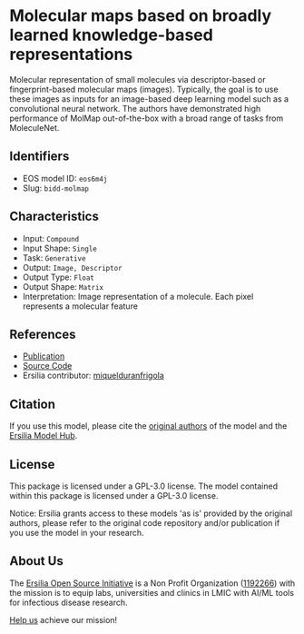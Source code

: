 # Molecular maps based on broadly learned knowledge-based representations

Molecular representation of small molecules via descriptor-based or fingerprint-based molecular maps (images). Typically, the goal is to use these images as inputs for an image-based deep learning model such as a convolutional neural network. The authors have demonstrated high performance of MolMap out-of-the-box with a broad range of tasks from MoleculeNet.

## Identifiers

* EOS model ID: `eos6m4j`
* Slug: `bidd-molmap`

## Characteristics

* Input: `Compound`
* Input Shape: `Single`
* Task: `Generative`
* Output: `Image, Descriptor`
* Output Type: `Float`
* Output Shape: `Matrix`
* Interpretation: Image representation of a molecule. Each pixel represents a molecular feature

## References

* [Publication](https://www.nature.com/articles/s42256-021-00301-6)
* [Source Code](https://github.com/shenwanxiang/bidd-molmap)
* Ersilia contributor: [miquelduranfrigola](https://github.com/miquelduranfrigola)

## Citation

If you use this model, please cite the [original authors](https://www.nature.com/articles/s42256-021-00301-6) of the model and the [Ersilia Model Hub](https://github.com/ersilia-os/ersilia/blob/master/CITATION.cff).

## License

This package is licensed under a GPL-3.0 license. The model contained within this package is licensed under a GPL-3.0 license.

Notice: Ersilia grants access to these models 'as is' provided by the original authors, please refer to the original code repository and/or publication if you use the model in your research.

## About Us

The [Ersilia Open Source Initiative](https://ersilia.io) is a Non Profit Organization ([1192266](https://register-of-charities.charitycommission.gov.uk/charity-search/-/charity-details/5170657/full-print)) with the mission is to equip labs, universities and clinics in LMIC with AI/ML tools for infectious disease research.

[Help us](https://www.ersilia.io/donate) achieve our mission!